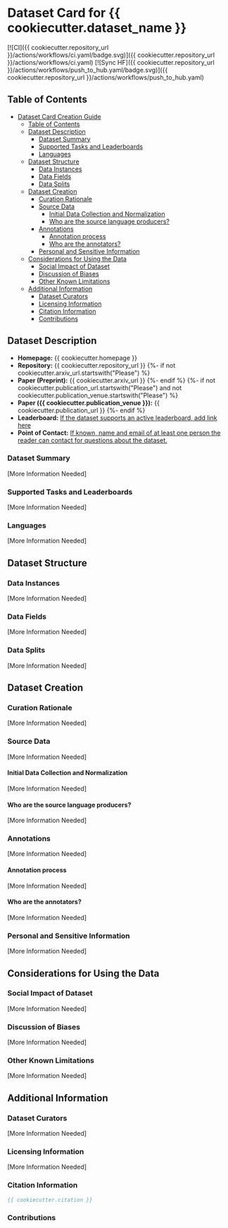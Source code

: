 <!-- 
---
TODO: YAML tags (full spec here: https://github.com/huggingface/hub-docs/blob/main/datasetcard.md?plain=1):
- copy-paste the tags obtained with the online tagging app: https://huggingface.co/spaces/huggingface/datasets-tagging
--- 
-->

# Dataset Card for {{ cookiecutter.dataset_name }}

[![CI]({{ cookiecutter.repository_url }}/actions/workflows/ci.yaml/badge.svg)]({{ cookiecutter.repository_url }}/actions/workflows/ci.yaml)
[![Sync HF]({{ cookiecutter.repository_url }}/actions/workflows/push_to_hub.yaml/badge.svg)]({{ cookiecutter.repository_url }}/actions/workflows/push_to_hub.yaml)

## Table of Contents
- [Dataset Card Creation Guide](#dataset-card-creation-guide)
  - [Table of Contents](#table-of-contents)
  - [Dataset Description](#dataset-description)
    - [Dataset Summary](#dataset-summary)
    - [Supported Tasks and Leaderboards](#supported-tasks-and-leaderboards)
    - [Languages](#languages)
  - [Dataset Structure](#dataset-structure)
    - [Data Instances](#data-instances)
    - [Data Fields](#data-fields)
    - [Data Splits](#data-splits)
  - [Dataset Creation](#dataset-creation)
    - [Curation Rationale](#curation-rationale)
    - [Source Data](#source-data)
      - [Initial Data Collection and Normalization](#initial-data-collection-and-normalization)
      - [Who are the source language producers?](#who-are-the-source-language-producers)
    - [Annotations](#annotations)
      - [Annotation process](#annotation-process)
      - [Who are the annotators?](#who-are-the-annotators)
    - [Personal and Sensitive Information](#personal-and-sensitive-information)
  - [Considerations for Using the Data](#considerations-for-using-the-data)
    - [Social Impact of Dataset](#social-impact-of-dataset)
    - [Discussion of Biases](#discussion-of-biases)
    - [Other Known Limitations](#other-known-limitations)
  - [Additional Information](#additional-information)
    - [Dataset Curators](#dataset-curators)
    - [Licensing Information](#licensing-information)
    - [Citation Information](#citation-information)
    - [Contributions](#contributions)

## Dataset Description

- **Homepage:** {{ cookiecutter.homepage }}
- **Repository:** {{ cookiecutter.repository_url }}
{%- if not cookiecutter.arxiv_url.startswith("Please") %}
- **Paper (Preprint):** {{ cookiecutter.arxiv_url }}
{%- endif %}
{%- if not cookiecutter.publication_url.startswith("Please") and not cookiecutter.publication_venue.startswith("Please") %}
- **Paper ({{ cookiecutter.publication_venue }}):** {{ cookiecutter.publication_url }}
{%- endif %}
- **Leaderboard:** [If the dataset supports an active leaderboard, add link here]()
- **Point of Contact:** [If known, name and email of at least one person the reader can contact for questions about the dataset.]()

### Dataset Summary

[More Information Needed]

<!-- Briefly summarize the dataset, its intended use and the supported tasks. Give an overview of how and why the dataset was created. The summary should explicitly mention the languages present in the dataset (possibly in broad terms, e.g. *translations between several pairs of European languages*), and describe the domain, topic, or genre covered. -->

### Supported Tasks and Leaderboards

[More Information Needed]

<!-- For each of the tasks tagged for this dataset, give a brief description of the tag, metrics, and suggested models (with a link to their HuggingFace implementation if available). Give a similar description of tasks that were not covered by the structured tag set (repace the `task-category-tag` with an appropriate `other:other-task-name`).

- `task-category-tag`: The dataset can be used to train a model for [TASK NAME], which consists in [TASK DESCRIPTION]. Success on this task is typically measured by achieving a *high/low* [metric name](https://huggingface.co/metrics/metric_name). The ([model name](https://huggingface.co/model_name) or [model class](https://huggingface.co/transformers/model_doc/model_class.html)) model currently achieves the following score. *[IF A LEADERBOARD IS AVAILABLE]:* This task has an active leaderboard which can be found at [leaderboard url]() and ranks models based on [metric name](https://huggingface.co/metrics/metric_name) while also reporting [other metric name](https://huggingface.co/metrics/other_metric_name). -->

### Languages

[More Information Needed]

<!-- Provide a brief overview of the languages represented in the dataset. Describe relevant details about specifics of the language such as whether it is social media text, African American English,...

When relevant, please provide [BCP-47 codes](https://tools.ietf.org/html/bcp47), which consist of a [primary language subtag](https://tools.ietf.org/html/bcp47#section-2.2.1), with a [script subtag](https://tools.ietf.org/html/bcp47#section-2.2.3) and/or [region subtag](https://tools.ietf.org/html/bcp47#section-2.2.4) if available. -->

## Dataset Structure

### Data Instances

[More Information Needed]

<!-- Provide an JSON-formatted example and brief description of a typical instance in the dataset. If available, provide a link to further examples.

```
{
  'example_field': ...,
  ...
}
```

Provide any additional information that is not covered in the other sections about the data here. In particular describe any relationships between data points and if these relationships are made explicit. -->

### Data Fields

[More Information Needed]

<!-- List and describe the fields present in the dataset. Mention their data type, and whether they are used as input or output in any of the tasks the dataset currently supports. If the data has span indices, describe their attributes, such as whether they are at the character level or word level, whether they are contiguous or not, etc. If the datasets contains example IDs, state whether they have an inherent meaning, such as a mapping to other datasets or pointing to relationships between data points.

- `example_field`: description of `example_field`

Note that the descriptions can be initialized with the **Show Markdown Data Fields** output of the [Datasets Tagging app](https://huggingface.co/spaces/huggingface/datasets-tagging), you will then only need to refine the generated descriptions. -->

### Data Splits

[More Information Needed]

<!-- Describe and name the splits in the dataset if there are more than one.

Describe any criteria for splitting the data, if used. If there are differences between the splits (e.g. if the training annotations are machine-generated and the dev and test ones are created by humans, or if different numbers of annotators contributed to each example), describe them here.

Provide the sizes of each split. As appropriate, provide any descriptive statistics for the features, such as average length.  For example:

|                         | train | validation | test |
|-------------------------|------:|-----------:|-----:|
| Input Sentences         |       |            |      |
| Average Sentence Length |       |            |      | -->

## Dataset Creation

### Curation Rationale

[More Information Needed]

<!-- What need motivated the creation of this dataset? What are some of the reasons underlying the major choices involved in putting it together? -->

### Source Data

[More Information Needed]

<!-- This section describes the source data (e.g. news text and headlines, social media posts, translated sentences,...) -->

#### Initial Data Collection and Normalization

[More Information Needed]

<!-- Describe the data collection process. Describe any criteria for data selection or filtering. List any key words or search terms used. If possible, include runtime information for the collection process.

If data was collected from other pre-existing datasets, link to source here and to their [Hugging Face version](https://huggingface.co/datasets/dataset_name).

If the data was modified or normalized after being collected (e.g. if the data is word-tokenized), describe the process and the tools used. -->

#### Who are the source language producers?

[More Information Needed]

<!-- State whether the data was produced by humans or machine generated. Describe the people or systems who originally created the data.

If available, include self-reported demographic or identity information for the source data creators, but avoid inferring this information. Instead state that this information is unknown. See [Larson 2017](https://www.aclweb.org/anthology/W17-1601.pdf) for using identity categories as a variables, particularly gender.

Describe the conditions under which the data was created (for example, if the producers were crowdworkers, state what platform was used, or if the data was found, what website the data was found on). If compensation was provided, include that information here.

Describe other people represented or mentioned in the data. Where possible, link to references for the information. -->

### Annotations

[More Information Needed]

<!-- If the dataset contains annotations which are not part of the initial data collection, describe them in the following paragraphs. -->

#### Annotation process

[More Information Needed]

<!-- If applicable, describe the annotation process and any tools used, or state otherwise. Describe the amount of data annotated, if not all. Describe or reference annotation guidelines provided to the annotators. If available, provide interannotator statistics. Describe any annotation validation processes. -->

#### Who are the annotators?

[More Information Needed]

<!-- If annotations were collected for the source data (such as class labels or syntactic parses), state whether the annotations were produced by humans or machine generated.

Describe the people or systems who originally created the annotations and their selection criteria if applicable.

If available, include self-reported demographic or identity information for the annotators, but avoid inferring this information. Instead state that this information is unknown. See [Larson 2017](https://www.aclweb.org/anthology/W17-1601.pdf) for using identity categories as a variables, particularly gender.

Describe the conditions under which the data was annotated (for example, if the annotators were crowdworkers, state what platform was used, or if the data was found, what website the data was found on). If compensation was provided, include that information here. -->

### Personal and Sensitive Information

[More Information Needed]

<!-- State whether the dataset uses identity categories and, if so, how the information is used. Describe where this information comes from (i.e. self-reporting, collecting from profiles, inferring, etc.). See [Larson 2017](https://www.aclweb.org/anthology/W17-1601.pdf) for using identity categories as a variables, particularly gender. State whether the data is linked to individuals and whether those individuals can be identified in the dataset, either directly or indirectly (i.e., in combination with other data).

State whether the dataset contains other data that might be considered sensitive (e.g., data that reveals racial or ethnic origins, sexual orientations, religious beliefs, political opinions or union memberships, or locations; financial or health data; biometric or genetic data; forms of government identification, such as social security numbers; criminal history).  

If efforts were made to anonymize the data, describe the anonymization process. -->

## Considerations for Using the Data

### Social Impact of Dataset

[More Information Needed]

<!-- Please discuss some of the ways you believe the use of this dataset will impact society.

The statement should include both positive outlooks, such as outlining how technologies developed through its use may improve people's lives, and discuss the accompanying risks. These risks may range from making important decisions more opaque to people who are affected by the technology, to reinforcing existing harmful biases (whose specifics should be discussed in the next section), among other considerations.

Also describe in this section if the proposed dataset contains a low-resource or under-represented language. If this is the case or if this task has any impact on underserved communities, please elaborate here. -->

### Discussion of Biases

[More Information Needed]

<!-- Provide descriptions of specific biases that are likely to be reflected in the data, and state whether any steps were taken to reduce their impact.

For Wikipedia text, see for example [Dinan et al 2020 on biases in Wikipedia (esp. Table 1)](https://arxiv.org/abs/2005.00614), or [Blodgett et al 2020](https://www.aclweb.org/anthology/2020.acl-main.485/) for a more general discussion of the topic.

If analyses have been run quantifying these biases, please add brief summaries and links to the studies here. -->

### Other Known Limitations

[More Information Needed]

<!-- If studies of the datasets have outlined other limitations of the dataset, such as annotation artifacts, please outline and cite them here. -->

## Additional Information

### Dataset Curators

[More Information Needed]

<!-- List the people involved in collecting the dataset and their affiliation(s). If funding information is known, include it here. -->

### Licensing Information

[More Information Needed]

<!-- Provide the license and link to the license webpage if available. -->

### Citation Information

<!-- Provide the [BibTex](http://www.bibtex.org/)-formatted reference for the dataset. For example:
```
@article{article_id,
  author    = {Author List},
  title     = {Dataset Paper Title},
  journal   = {Publication Venue},
  year      = {2525}
}
```

If the dataset has a [DOI](https://www.doi.org/), please provide it here. -->

```bibtex
{{ cookiecutter.citation }}
```

### Contributions

<!-- Thanks to [@github-username](https://github.com/<github-username>) for adding this dataset. -->

